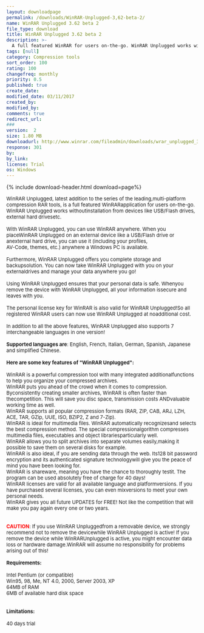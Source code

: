 ```yaml
---
layout: downloadpage
permalink: /downloads/WinRAR-Unplugged-3,62-beta-2/
name: WinRAR Unplugged 3.62 beta 2
file_type: download
title: WinRAR Unplugged 3.62 beta 2
description: >-
  A full featured WinRAR for users on-the-go. WinRAR Unplugged works without installation from devices like USB/Flash drives
tags: [null]
category: Compression tools
sort_order: 100
rating: 100
changefreq: monthly
priority: 0.5
published: true
create_date:
modified_date: 03/11/2017
created_by:
modified_by:
comments: true
redirect_url:
###
version:  2
size: 1.80 MB
downloadurl: http://www.winrar.com/fileadmin/downloads/wrar_unplugged_3.6.2.2b.exe
response: 301
by:
by_link:
license: Trial
os: Windows
---
```


{% include download-header.html download=page%}

<p style="fix-download-text !important">
<p><font size="2"><p>WinRAR Unplugged, latest addition to the series of the leading,multi-platform compression RAR tools, is a full featured WinRARapplication for users on-the-go. WinRAR Unplugged works withoutinstallation from devices like USB/Flash drives, external hard drivesetc.<br />
<br />
With WinRAR Unplugged, you can use WinRAR anywhere. When you placeWinRAR Unplugged on an external device like a USB/Flash drive or anexternal hard drive, you can use it (including your profiles,<br />
AV-Code, themes, etc.) anywhere a Windows PC is available. <br />
<br />
Furthermore, WinRAR Unplugged offers you complete storage and backupsolution. You can now take WinRAR Unplugged with you on your externaldrives and manage your data anywhere you go! <br />
<br />
Using WinRAR Unplugged ensures that your personal data is safe. Whenyou remove the device with WinRAR Unplugged, all your information issecure and leaves with you.<br />
<br />
The personal license key for WinRAR is also valid for WinRAR Unplugged!So all registered WinRAR users can now use WinRAR Unplugged at noadditional cost.<br />
<br />
In addition to all the above features, WinRAR Unplugged also supports 7 interchangeable languages in one version! <br />
<br />
<strong>Supported languages are</strong>: English, French, Italian, German, Spanish, Japanese and simplified Chinese.<br />
<br />
<span><strong>Here are some key features of "WinRAR Unplugged":</strong></span><br />
<br />
WinRAR is a powerful compression tool with many integrated additionalfunctions to help you organize your compressed archives. <br />
WinRAR puts you ahead of the crowd when it comes to compression. Byconsistently creating smaller archives, WinRAR is often faster than thecompetition. This will save you disc space, transmission costs ANDvaluable working time as well. <br />
WinRAR supports all popular compression formats (RAR, ZIP, CAB, ARJ, LZH, ACE, TAR, GZip, UUE, ISO, BZIP2, Z and 7-Zip). <br />
WinRAR is ideal for multimedia files. WinRAR automatically recognizesand selects the best compression method. The special compressionalgorithm compresses multimedia files, executables and object librariesparticularly well. <br />
WinRAR allows you to split archives into separate volumes easily,making it possible to save them on several disks for example. <br />
WinRAR is also ideal, if you are sending data through the web. Its128 bit password encryption and its authenticated signature technologywill give you the peace of mind you have been looking for. <br />
WinRAR is shareware, meaning you have the chance to thoroughly testit. The program can be used absolutely free of charge for 40 days! <br />
WinRAR licenses are valid for all available language and platformversions. If you have purchased several licenses, you can even mixversions to meet your own personal needs. <br />
WinRAR gives you all future UPDATES for FREE! Not like the competition that will make you pay again every one or two years. <br />
<br />
<br />
<font color="#ff0000"><strong>CAUTION</strong></font>: If you use WinRAR Unpluggedfrom a removable device, we strongly recommend not to remove the devicewhile WinRAR Unplugged is active! If you remove the device while WinRARUnplugged is active, you might encounter data loss or hardware damage.WinRAR will assume no responsibility for problems<br />
arising out of this!<br />
<br />
<span><strong>Requirements:</strong></span><br />
<br />
Intel Pentium (or compatible)<br />
Win95, 98, Me, NT 4.0, 2000, Server 2003, XP<br />
64MB of RAM<br />
6MB of available hard disk space<br />
<br />
<br />
<span><strong>Limitations:</strong></span><br />
<br />
40 days trial</p></p></p>
